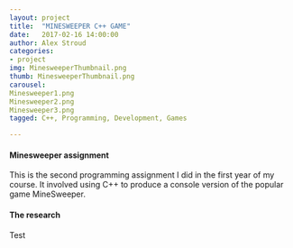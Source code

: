 ```yaml
---
layout: project
title:  "MINESWEEPER C++ GAME"
date:   2017-02-16 14:00:00
author: Alex Stroud
categories:
- project
img: MinesweeperThumbnail.png
thumb: MinesweeperThumbnail.png
carousel:
Minesweeper1.png
Minesweeper2.png
Minesweeper3.png
tagged: C++, Programming, Development, Games

---
```


#### Minesweeper assignment
This is the second programming assignment I did in the first year of my course. It involved using C++ to produce a console version of the popular game MineSweeper.



#### The research
Test
